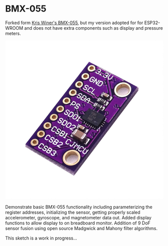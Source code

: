 BMX-055
=======

Forked form [Kris Winer's BMX-055](https://github.com/kriswiner/BMX-055), but my version adopted for for ESP32-WROOM and does not have extra components such as display and pressure meters.

![](docs/bmx055board.jpg)

 Demonstrate basic BMX-055 functionality including parameterizing the register addresses, initializing the sensor, 
 getting properly scaled accelerometer, gyroscope, and magnetometer data out. Added display functions to 
 allow display to on breadboard monitor. Addition of 9 DoF sensor fusion using open source Madgwick and 
 Mahony filter algorithms.
 
 This sketch is a work in progress...
